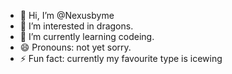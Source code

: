 - 👋 Hi, I’m @Nexusbyme
- 👀 I’m interested in dragons.
- 🌱 I’m currently learning codeing.
- 😄 Pronouns: not yet sorry.
- ⚡ Fun fact: currently my favourite type is icewing

<!---
Nexusbyme/Nexusbyme is a ✨ special ✨ repository because its `README.md` (this file) appears on your GitHub profile.
You can click the Preview link to take a look at your changes.
--->
